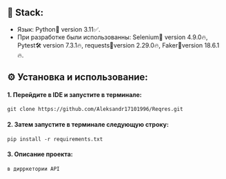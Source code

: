 ## 🎸 Stack:
- Язык: Python🐍 version 3.11✅.
- При разработке были использованны: Selenium🤖 version 4.9.0🔥, Pytest🛠️ version 7.3.1🔥, requests🌠version 2.29.0🔥, Faker🤵version 18.6.1🔥.
## ⚙ Установка и использование:
#### 1. Перейдите в IDE и запустите в терминале:
    git clone https://github.com/Aleksandr17101996/Reqres.git
#### 2. Затем запустите в терминале следующую строку:
    pip install -r requirements.txt

#### 3. Описание проекта:
    в дирркетории API
